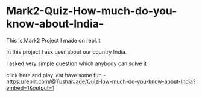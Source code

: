 # Mark2-Quiz-How-much-do-you-know-about-India-
This is Mark2 Project I made on repl.it

In this project I ask user about our country India.

I asked very simple question which anybody can solve it 

click here and play lest have some fun - https://replit.com/@TusharJade/QuizHow-much-do-you-know-about-India?embed=1&output=1
